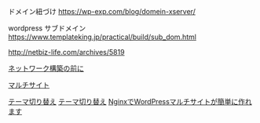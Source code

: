 ドメイン紐づけ
https://wp-exp.com/blog/domein-xserver/

wordpress サブドメイン
https://www.templateking.jp/practical/build/sub_dom.html

http://netbiz-life.com/archives/5819

[ネットワーク構築の前に](https://wpdocs.osdn.jp/%E3%83%8D%E3%83%83%E3%83%88%E3%83%AF%E3%83%BC%E3%82%AF%E4%BD%9C%E6%88%90%E3%81%AE%E5%89%8D%E3%81%AB)

[マルチサイト](https://wpdocs.osdn.jp/%E3%83%8D%E3%83%83%E3%83%88%E3%83%AF%E3%83%BC%E3%82%AF%E3%81%AE%E4%BD%9C%E6%88%90)

[テーマ切り替え](https://gist.github.com/wokamoto/4679580)
[テーマ切り替え](https://ja.wordpress.org/support/topic/%E7%89%B9%E5%AE%9A%E3%81%AEurl%E3%80%81%E5%9B%BA%E5%AE%9A%E3%83%9A%E3%83%BC%E3%82%B8%E3%81%AE%E3%81%BF%E3%80%8Ctheme%E3%80%8D%E3%82%92%E5%88%87%E3%82%8A%E6%9B%BF%E3%81%88%E3%82%8B/)
[NginxでWordPressマルチサイトが簡単に作れます](https://hajimeteno-linux.site/virtualenv/nginx-wordpress-multisite-easy/)